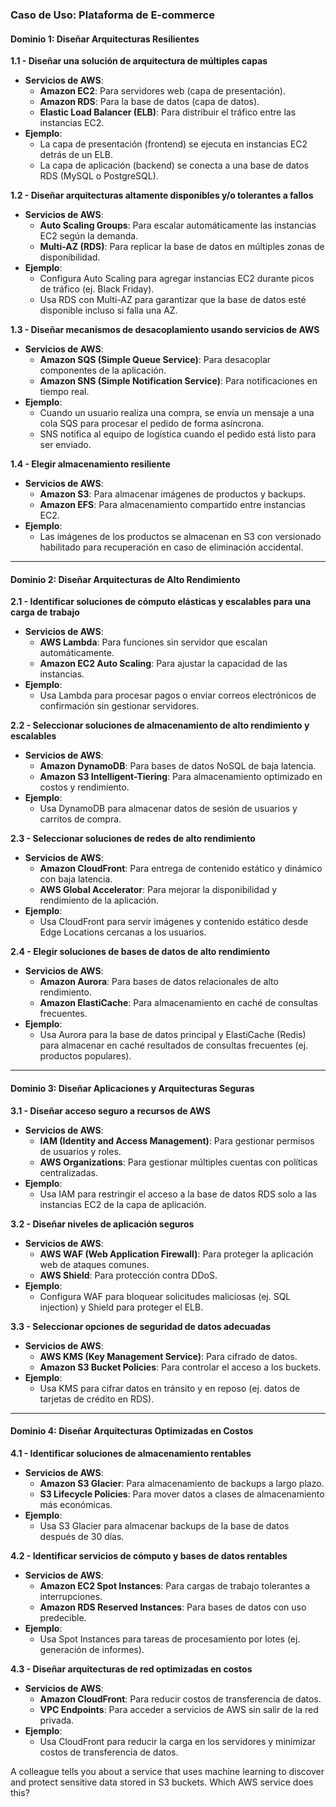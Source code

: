 ### **Caso de Uso: Plataforma de E-commerce**

#### **Dominio 1: Diseñar Arquitecturas Resilientes**

**1.1 - Diseñar una solución de arquitectura de múltiples capas**  
- **Servicios de AWS**:  
  - **Amazon EC2**: Para servidores web (capa de presentación).  
  - **Amazon RDS**: Para la base de datos (capa de datos).  
  - **Elastic Load Balancer (ELB)**: Para distribuir el tráfico entre las instancias EC2.  
- **Ejemplo**:  
  - La capa de presentación (frontend) se ejecuta en instancias EC2 detrás de un ELB.  
  - La capa de aplicación (backend) se conecta a una base de datos RDS (MySQL o PostgreSQL).  

**1.2 - Diseñar arquitecturas altamente disponibles y/o tolerantes a fallos**  
- **Servicios de AWS**:  
  - **Auto Scaling Groups**: Para escalar automáticamente las instancias EC2 según la demanda.  
  - **Multi-AZ (RDS)**: Para replicar la base de datos en múltiples zonas de disponibilidad.  
- **Ejemplo**:  
  - Configura Auto Scaling para agregar instancias EC2 durante picos de tráfico (ej. Black Friday).  
  - Usa RDS con Multi-AZ para garantizar que la base de datos esté disponible incluso si falla una AZ.  

**1.3 - Diseñar mecanismos de desacoplamiento usando servicios de AWS**  
- **Servicios de AWS**:  
  - **Amazon SQS (Simple Queue Service)**: Para desacoplar componentes de la aplicación.  
  - **Amazon SNS (Simple Notification Service)**: Para notificaciones en tiempo real.  
- **Ejemplo**:  
  - Cuando un usuario realiza una compra, se envía un mensaje a una cola SQS para procesar el pedido de forma asíncrona.  
  - SNS notifica al equipo de logística cuando el pedido está listo para ser enviado.  

**1.4 - Elegir almacenamiento resiliente**  
- **Servicios de AWS**:  
  - **Amazon S3**: Para almacenar imágenes de productos y backups.  
  - **Amazon EFS**: Para almacenamiento compartido entre instancias EC2.  
- **Ejemplo**:  
  - Las imágenes de los productos se almacenan en S3 con versionado habilitado para recuperación en caso de eliminación accidental.  

---

#### **Dominio 2: Diseñar Arquitecturas de Alto Rendimiento**

**2.1 - Identificar soluciones de cómputo elásticas y escalables para una carga de trabajo**  
- **Servicios de AWS**:  
  - **AWS Lambda**: Para funciones sin servidor que escalan automáticamente.  
  - **Amazon EC2 Auto Scaling**: Para ajustar la capacidad de las instancias.  
- **Ejemplo**:  
  - Usa Lambda para procesar pagos o enviar correos electrónicos de confirmación sin gestionar servidores.  

**2.2 - Seleccionar soluciones de almacenamiento de alto rendimiento y escalables**  
- **Servicios de AWS**:  
  - **Amazon DynamoDB**: Para bases de datos NoSQL de baja latencia.  
  - **Amazon S3 Intelligent-Tiering**: Para almacenamiento optimizado en costos y rendimiento.  
- **Ejemplo**:  
  - Usa DynamoDB para almacenar datos de sesión de usuarios y carritos de compra.  

**2.3 - Seleccionar soluciones de redes de alto rendimiento**  
- **Servicios de AWS**:  
  - **Amazon CloudFront**: Para entrega de contenido estático y dinámico con baja latencia.  
  - **AWS Global Accelerator**: Para mejorar la disponibilidad y rendimiento de la aplicación.  
- **Ejemplo**:  
  - Usa CloudFront para servir imágenes y contenido estático desde Edge Locations cercanas a los usuarios.  

**2.4 - Elegir soluciones de bases de datos de alto rendimiento**  
- **Servicios de AWS**:  
  - **Amazon Aurora**: Para bases de datos relacionales de alto rendimiento.  
  - **Amazon ElastiCache**: Para almacenamiento en caché de consultas frecuentes.  
- **Ejemplo**:  
  - Usa Aurora para la base de datos principal y ElastiCache (Redis) para almacenar en caché resultados de consultas frecuentes (ej. productos populares).  

---

#### **Dominio 3: Diseñar Aplicaciones y Arquitecturas Seguras**

**3.1 - Diseñar acceso seguro a recursos de AWS**  
- **Servicios de AWS**:  
  - **IAM (Identity and Access Management)**: Para gestionar permisos de usuarios y roles.  
  - **AWS Organizations**: Para gestionar múltiples cuentas con políticas centralizadas.  
- **Ejemplo**:  
  - Usa IAM para restringir el acceso a la base de datos RDS solo a las instancias EC2 de la capa de aplicación.  

**3.2 - Diseñar niveles de aplicación seguros**  
- **Servicios de AWS**:  
  - **AWS WAF (Web Application Firewall)**: Para proteger la aplicación web de ataques comunes.  
  - **AWS Shield**: Para protección contra DDoS.  
- **Ejemplo**:  
  - Configura WAF para bloquear solicitudes maliciosas (ej. SQL injection) y Shield para proteger el ELB.  

**3.3 - Seleccionar opciones de seguridad de datos adecuadas**  
- **Servicios de AWS**:  
  - **AWS KMS (Key Management Service)**: Para cifrado de datos.  
  - **Amazon S3 Bucket Policies**: Para controlar el acceso a los buckets.  
- **Ejemplo**:  
  - Usa KMS para cifrar datos en tránsito y en reposo (ej. datos de tarjetas de crédito en RDS).  

---

#### **Dominio 4: Diseñar Arquitecturas Optimizadas en Costos**

**4.1 - Identificar soluciones de almacenamiento rentables**  
- **Servicios de AWS**:  
  - **Amazon S3 Glacier**: Para almacenamiento de backups a largo plazo.  
  - **S3 Lifecycle Policies**: Para mover datos a clases de almacenamiento más económicas.  
- **Ejemplo**:  
  - Usa S3 Glacier para almacenar backups de la base de datos después de 30 días.  

**4.2 - Identificar servicios de cómputo y bases de datos rentables**  
- **Servicios de AWS**:  
  - **Amazon EC2 Spot Instances**: Para cargas de trabajo tolerantes a interrupciones.  
  - **Amazon RDS Reserved Instances**: Para bases de datos con uso predecible.  
- **Ejemplo**:  
  - Usa Spot Instances para tareas de procesamiento por lotes (ej. generación de informes).  

**4.3 - Diseñar arquitecturas de red optimizadas en costos**  
- **Servicios de AWS**:  
  - **Amazon CloudFront**: Para reducir costos de transferencia de datos.  
  - **VPC Endpoints**: Para acceder a servicios de AWS sin salir de la red privada.  
- **Ejemplo**:  
  - Usa CloudFront para reducir la carga en los servidores y minimizar costos de transferencia de datos.  


A colleague tells you about a service that uses machine learning to discover and protect sensitive data stored in S3 buckets. Which AWS service does this?
